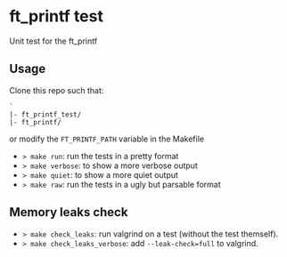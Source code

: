 # ft_printf test

Unit test for the ft\_printf

## Usage

Clone this repo such that:

```
`
|- ft_printf_test/
|- ft_printf/
```

or modify the `FT_PRINTF_PATH` variable in the Makefile

- `> make run`: run the tests in a pretty format
- `> make verbose`: to show a more verbose output
- `> make quiet`: to show a more quiet output
- `> make raw`: run the tests in a ugly but parsable format

## Memory leaks check

- `> make check_leaks`: run valgrind on a test (without the test themself).
- `> make check_leaks_verbose`: add `--leak-check=full` to valgrind.
